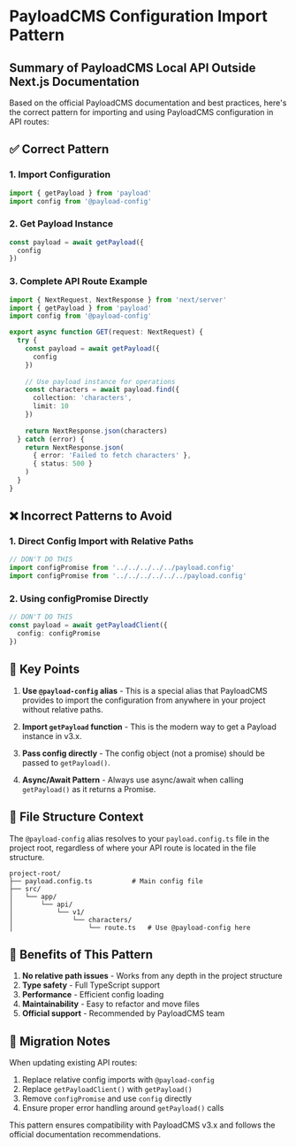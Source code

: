 # PayloadCMS Configuration Import Pattern

## Summary of PayloadCMS Local API Outside Next.js Documentation

Based on the official PayloadCMS documentation and best practices, here's the correct pattern for importing and using PayloadCMS configuration in API routes:

## ✅ **Correct Pattern**

### 1. **Import Configuration**
```typescript
import { getPayload } from 'payload'
import config from '@payload-config'
```

### 2. **Get Payload Instance**
```typescript
const payload = await getPayload({
  config
})
```

### 3. **Complete API Route Example**
```typescript
import { NextRequest, NextResponse } from 'next/server'
import { getPayload } from 'payload'
import config from '@payload-config'

export async function GET(request: NextRequest) {
  try {
    const payload = await getPayload({
      config
    })
    
    // Use payload instance for operations
    const characters = await payload.find({
      collection: 'characters',
      limit: 10
    })
    
    return NextResponse.json(characters)
  } catch (error) {
    return NextResponse.json(
      { error: 'Failed to fetch characters' },
      { status: 500 }
    )
  }
}
```

## ❌ **Incorrect Patterns to Avoid**

### 1. **Direct Config Import with Relative Paths**
```typescript
// DON'T DO THIS
import configPromise from '../../../../../payload.config'
import configPromise from '../../../../../../payload.config'
```

### 2. **Using configPromise Directly**
```typescript
// DON'T DO THIS
const payload = await getPayloadClient({
  config: configPromise
})
```

## 🔧 **Key Points**

1. **Use `@payload-config` alias** - This is a special alias that PayloadCMS provides to import the configuration from anywhere in your project without relative paths.

2. **Import `getPayload` function** - This is the modern way to get a Payload instance in v3.x.

3. **Pass config directly** - The config object (not a promise) should be passed to `getPayload()`.

4. **Async/Await Pattern** - Always use async/await when calling `getPayload()` as it returns a Promise.

## 📁 **File Structure Context**

The `@payload-config` alias resolves to your `payload.config.ts` file in the project root, regardless of where your API route is located in the file structure.

```
project-root/
├── payload.config.ts          # Main config file
├── src/
│   └── app/
│       └── api/
│           └── v1/
│               └── characters/
│                   └── route.ts   # Use @payload-config here
```

## 🚀 **Benefits of This Pattern**

1. **No relative path issues** - Works from any depth in the project structure
2. **Type safety** - Full TypeScript support
3. **Performance** - Efficient config loading
4. **Maintainability** - Easy to refactor and move files
5. **Official support** - Recommended by PayloadCMS team

## 📝 **Migration Notes**

When updating existing API routes:
1. Replace relative config imports with `@payload-config`
2. Replace `getPayloadClient()` with `getPayload()`
3. Remove `configPromise` and use `config` directly
4. Ensure proper error handling around `getPayload()` calls

This pattern ensures compatibility with PayloadCMS v3.x and follows the official documentation recommendations.
